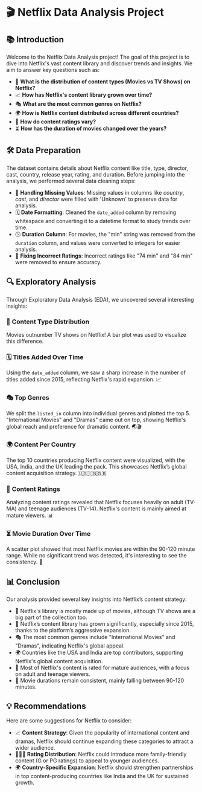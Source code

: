# 🎬 Netflix Data Analysis Project

## 📚 **Introduction**

Welcome to the Netflix Data Analysis project! The goal of this project is to dive into Netflix's vast content library and discover trends and insights. We aim to answer key questions such as:

- 🍿 **What is the distribution of content types (Movies vs TV Shows) on Netflix?**
- 📈 **How has Netflix's content library grown over time?**
- 🎭 **What are the most common genres on Netflix?**
- 🌍 **How is Netflix content distributed across different countries?**
- 🔞 **How do content ratings vary?**
- ⏳ **How has the duration of movies changed over the years?**

## 🛠 **Data Preparation**

The dataset contains details about Netflix content like title, type, director, cast, country, release year, rating, and duration. Before jumping into the analysis, we performed several data cleaning steps:

- 🧹 **Handling Missing Values**: Missing values in columns like *country*, *cast*, and *director* were filled with 'Unknown' to preserve data for analysis.
- 🗓 **Date Formatting**: Cleaned the `date_added` column by removing whitespace and converting it to a datetime format to study trends over time.
- 🕒 **Duration Column**: For movies, the "min" string was removed from the `duration` column, and values were converted to integers for easier analysis.
- 🚫 **Fixing Incorrect Ratings**: Incorrect ratings like "74 min" and "84 min" were removed to ensure accuracy.

## 🔍 **Exploratory Analysis**

Through Exploratory Data Analysis (EDA), we uncovered several interesting insights:

### 🍿 **Content Type Distribution**
Movies outnumber TV shows on Netflix! A bar plot was used to visualize this difference.

### 🗓 **Titles Added Over Time**
Using the `date_added` column, we saw a sharp increase in the number of titles added since 2015, reflecting Netflix's rapid expansion. 📈

### 🎭 **Top Genres**
We split the `listed_in` column into individual genres and plotted the top 5. "International Movies" and "Dramas" came out on top, showing Netflix's global reach and preference for dramatic content. 🌏🎬

### 🌍 **Content Per Country**
The top 10 countries producing Netflix content were visualized, with the USA, India, and the UK leading the pack. This showcases Netflix’s global content acquisition strategy. 🇺🇸🇮🇳🇬🇧

### 🔞 **Content Ratings**
Analyzing content ratings revealed that Netflix focuses heavily on adult (TV-MA) and teenage audiences (TV-14). Netflix's content is mainly aimed at mature viewers. 📊

### ⏳ **Movie Duration Over Time**
A scatter plot showed that most Netflix movies are within the 90-120 minute range. While no significant trend was detected, it's interesting to see the consistency. 🎥

## 📊 **Conclusion**

Our analysis provided several key insights into Netflix’s content strategy:

- 🎥 Netflix's library is mostly made up of movies, although TV shows are a big part of the collection too.
- 🚀 Netflix’s content library has grown significantly, especially since 2015, thanks to the platform’s aggressive expansion.
- 🎭 The most common genres include "International Movies" and "Dramas", indicating Netflix's global appeal.
- 🌍 Countries like the USA and India are top contributors, supporting Netflix's global content acquisition.
- 🔞 Most of Netflix's content is rated for mature audiences, with a focus on adult and teenage viewers.
- 🎥 Movie durations remain consistent, mainly falling between 90-120 minutes.

## 💡 **Recommendations**

Here are some suggestions for Netflix to consider:

- 📈 **Content Strategy**: Given the popularity of international content and dramas, Netflix should continue expanding these categories to attract a wider audience.
- 👨‍👩‍👧 **Rating Distribution**: Netflix could introduce more family-friendly content (G or PG ratings) to appeal to younger audiences.
- 🌍 **Country-Specific Expansion**: Netflix should strengthen partnerships in top content-producing countries like India and the UK for sustained growth.
